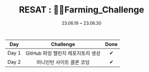 <div align="center">
  
# RESAT : 👩‍🌾Farming_Challenge

23.06.19 ~ 23.06.30

<br/> 

|Day|Challenge|Done|
|:---:|:---:|:---:|
|Day 1|GitHub 파밍 챌린지 레포지토리 생성|✔|
|Day 2|미니인턴 사이트 클론 코딩|✔|

</div>

